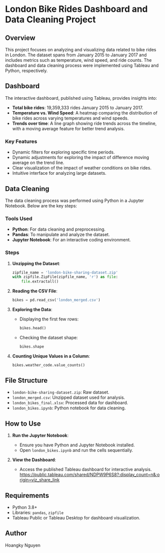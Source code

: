 # London Bike Rides Dashboard and Data Cleaning Project

## Overview
This project focuses on analyzing and visualizing data related to bike rides in London. The dataset spans from January 2015 to January 2017 and includes metrics such as temperature, wind speed, and ride counts. The dashboard and data cleaning process were implemented using Tableau and Python, respectively.

## Dashboard
The interactive dashboard, published using Tableau, provides insights into:
- **Total bike rides**: 19,359,333 rides January 2015 to January 2017.
- **Temperature vs. Wind Speed**: A heatmap comparing the distribution of bike rides across varying temperatures and wind speeds.
- **Trends over time**: A line graph showing ride trends across the timeline, with a moving average feature for better trend analysis.

### Key Features
- Dynamic filters for exploring specific time periods.
- Dynamic adjustments for exploring the impact of difference moving average on the trend line.
- Clear visualization of the impact of weather conditions on bike rides.
- Intuitive interface for analyzing large datasets.

## Data Cleaning
The data cleaning process was performed using Python in a Jupyter Notebook. Below are the key steps:

### Tools Used
- **Python**: For data cleaning and preprocessing.
- **Pandas**: To manipulate and analyze the dataset.
- **Jupyter Notebook**: For an interactive coding environment.

### Steps
1. **Unzipping the Dataset**:
   ```python
   zipfile_name = 'london-bike-sharing-dataset.zip'
   with zipfile.ZipFile(zipfile_name, 'r') as file:
       file.extractall()
   ```

2. **Reading the CSV File**:
   ```python
   bikes = pd.read_csv('london_merged.csv')
   ```

3. **Exploring the Data**:
   - Displaying the first few rows:
     ```python
     bikes.head()
     ```
   - Checking the dataset shape:
     ```python
     bikes.shape
     ```

4. **Counting Unique Values in a Column**:
   ```python
   bikes.weather_code.value_counts()
   ```

## File Structure
- `london-bike-sharing-dataset.zip`: Raw dataset.
- `london_merged.csv`: Unzipped dataset used for analysis.
- `london_bikes_final.xlsx`: Processed data for dashboard.
- `london_bikes.ipynb`: Python notebook for data cleaning.

## How to Use
1. **Run the Jupyter Notebook**:
   - Ensure you have Python and Jupyter Notebook installed.
   - Open `london_bikes.ipynb` and run the cells sequentially.

2. **View the Dashboard**:
   - Access the published Tableau dashboard for interactive analysis.
   https://public.tableau.com/shared/NDPW9P6S8?:display_count=n&:origin=viz_share_link

## Requirements
- Python 3.8+
- Libraries: `pandas`, `zipfile`
- Tableau Public or Tableau Desktop for dashboard visualization.


## Author
Hoangky Nguyen

